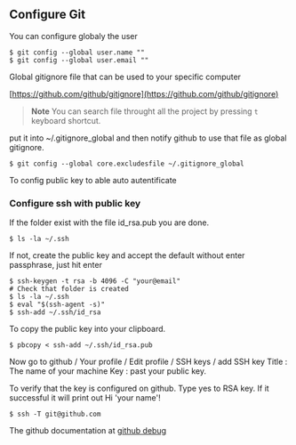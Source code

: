 ## Configure Git

You can configure globaly the user

```
$ git config --global user.name ""
$ git config --global user.email ""
```

Global gitignore file that can be used to your specific computer

[https://github.com/github/gitignore](https://github.com/github/gitignore)

> **Note** You can search file throught all the project by pressing `t` keyboard shortcut.

put it into ~/.gitignore_global and then notify github to use that file as global gitignore.
```
$ git config --global core.excludesfile ~/.gitignore_global
```

To config public key to able auto autentificate

### Configure ssh with public key
If the folder exist with the file id_rsa.pub you are done.
```
$ ls -la ~/.ssh
```

If not, create the public key and accept the default without enter passphrase, just hit enter
```
$ ssh-keygen -t rsa -b 4096 -C "your@email"
# Check that folder is created
$ ls -la ~/.ssh
$ eval "$(ssh-agent -s)"
$ ssh-add ~/.ssh/id_rsa
```

To copy the public key into your clipboard.
```
$ pbcopy < ssh-add ~/.ssh/id_rsa.pub
```

Now go to github / Your profile / Edit profile / SSH keys / add SSH key
Title : The name of your machine
Key : past your public key.

To verify that the key is configured on github. Type yes to RSA key. If it successful it will print out Hi 'your name'!
```
$ ssh -T git@github.com
```
The github documentation at [github debug](https://help.github.com/articles/error-permission-denied-publickey/)

